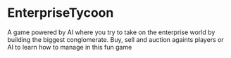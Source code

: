 # EnterpriseTycoon
A game powered by AI where you try to take on the enterprise world by building the biggest conglomerate. Buy, sell and auction againts players or AI to learn how to manage in this fun game
